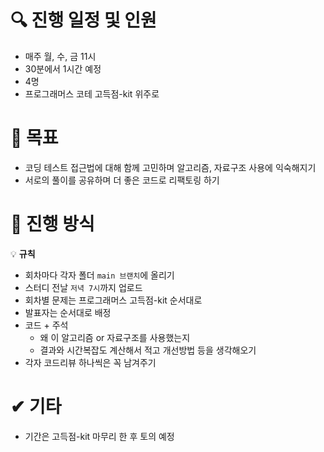 # 🔍 진행 일정 및 인원

- 매주 월, 수, 금 11시
- 30분에서 1시간 예정
- 4명
- 프로그래머스 코테 고득점-kit 위주로


# 🙏 목표

- 코딩 테스트 접근법에 대해 함께 고민하며 알고리즘, 자료구조 사용에 익숙해지기
- 서로의 풀이를 공유하며 더 좋은 코드로 리팩토링 하기


# 📌 진행 방식


💡 **규칙**

- 회차마다 각자 폴더 `main 브랜치`에 올리기
- 스터디 전날 `저녁 7시`까지 업로드
- 회차별 문제는 프로그래머스 고득점-kit 순서대로
- 발표자는 순서대로 배정
- 코드 + 주석
    - 왜 이 알고리즘 or 자료구조를 사용했는지
    - 결과와 시간복잡도 계산해서 적고 개선방법 등을 생각해오기
- 각자 코드리뷰 하나씩은 꼭 남겨주기


# ✔ 기타

- 기간은 고득점-kit 마무리 한 후 토의 예정
